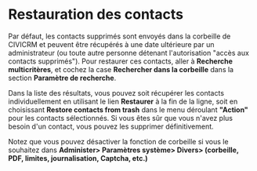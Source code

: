 Restauration des contacts
=========================

Par défaut, les contacts supprimés sont envoyés dans la corbeille de CIVICRM et peuvent être récupérés à une date ultérieure par un administrateur (ou toute autre personne détenant l'autorisation "accès aux contacts supprimés"). Pour restaurer ces contacts, aller à **Recherche multicritères**, et cochez la case **Rechercher dans la corbeille** dans la section  **Paramètre de recherche**.

Dans la liste des résultats, vous pouvez soit récupérer les contacts individuellement en utilisant le lien **Restaurer** à la fin de la ligne, soit en choisissant **Restore contacts from trash** dans le menu déroulant **"Action"** pour les contacts sélectionnés.
Si vous êtes sûr que vous n'avez plus besoin d'un contact, vous pouvez les supprimer définitivement.

Notez que vous pouvez désactiver la fonction de corbeille si vous le souhaitez dans **Administer> Paramètres système> Divers> (corbeille, PDF, limites, journalisation, Captcha, etc.)**

